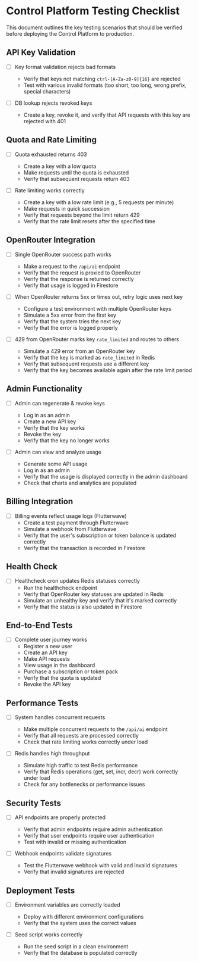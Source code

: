 # Control Platform Testing Checklist

This document outlines the key testing scenarios that should be verified before deploying the Control Platform to production.

## API Key Validation

- [ ] Key format validation rejects bad formats
  - Verify that keys not matching `ctrl-[A-Za-z0-9]{16}` are rejected
  - Test with various invalid formats (too short, too long, wrong prefix, special characters)

- [ ] DB lookup rejects revoked keys
  - Create a key, revoke it, and verify that API requests with this key are rejected with 401

## Quota and Rate Limiting

- [ ] Quota exhausted returns 403
  - Create a key with a low quota
  - Make requests until the quota is exhausted
  - Verify that subsequent requests return 403

- [ ] Rate limiting works correctly
  - Create a key with a low rate limit (e.g., 5 requests per minute)
  - Make requests in quick succession
  - Verify that requests beyond the limit return 429
  - Verify that the rate limit resets after the specified time

## OpenRouter Integration

- [ ] Single OpenRouter success path works
  - Make a request to the `/api/ai` endpoint
  - Verify that the request is proxied to OpenRouter
  - Verify that the response is returned correctly
  - Verify that usage is logged in Firestore

- [ ] When OpenRouter returns 5xx or times out, retry logic uses next key
  - Configure a test environment with multiple OpenRouter keys
  - Simulate a 5xx error from the first key
  - Verify that the system tries the next key
  - Verify that the error is logged properly

- [ ] 429 from OpenRouter marks key `rate_limited` and routes to others
  - Simulate a 429 error from an OpenRouter key
  - Verify that the key is marked as `rate_limited` in Redis
  - Verify that subsequent requests use a different key
  - Verify that the key becomes available again after the rate limit period

## Admin Functionality

- [ ] Admin can regenerate & revoke keys
  - Log in as an admin
  - Create a new API key
  - Verify that the key works
  - Revoke the key
  - Verify that the key no longer works

- [ ] Admin can view and analyze usage
  - Generate some API usage
  - Log in as an admin
  - Verify that the usage is displayed correctly in the admin dashboard
  - Check that charts and analytics are populated

## Billing Integration

- [ ] Billing events reflect usage logs (Flutterwave)
  - Create a test payment through Flutterwave
  - Simulate a webhook from Flutterwave
  - Verify that the user's subscription or token balance is updated correctly
  - Verify that the transaction is recorded in Firestore

## Health Check

- [ ] Healthcheck cron updates Redis statuses correctly
  - Run the healthcheck endpoint
  - Verify that OpenRouter key statuses are updated in Redis
  - Simulate an unhealthy key and verify that it's marked correctly
  - Verify that the status is also updated in Firestore

## End-to-End Tests

- [ ] Complete user journey works
  - Register a new user
  - Create an API key
  - Make API requests
  - View usage in the dashboard
  - Purchase a subscription or token pack
  - Verify that the quota is updated
  - Revoke the API key

## Performance Tests

- [ ] System handles concurrent requests
  - Make multiple concurrent requests to the `/api/ai` endpoint
  - Verify that all requests are processed correctly
  - Check that rate limiting works correctly under load

- [ ] Redis handles high throughput
  - Simulate high traffic to test Redis performance
  - Verify that Redis operations (get, set, incr, decr) work correctly under load
  - Check for any bottlenecks or performance issues

## Security Tests

- [ ] API endpoints are properly protected
  - Verify that admin endpoints require admin authentication
  - Verify that user endpoints require user authentication
  - Test with invalid or missing authentication

- [ ] Webhook endpoints validate signatures
  - Test the Flutterwave webhook with valid and invalid signatures
  - Verify that invalid signatures are rejected

## Deployment Tests

- [ ] Environment variables are correctly loaded
  - Deploy with different environment configurations
  - Verify that the system uses the correct values

- [ ] Seed script works correctly
  - Run the seed script in a clean environment
  - Verify that the database is populated correctly
